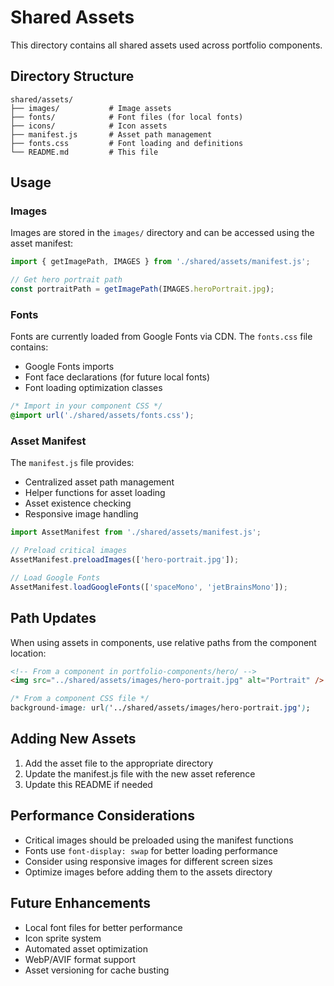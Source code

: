 # Shared Assets

This directory contains all shared assets used across portfolio components.

## Directory Structure

```
shared/assets/
├── images/           # Image assets
├── fonts/            # Font files (for local fonts)
├── icons/            # Icon assets
├── manifest.js       # Asset path management
├── fonts.css         # Font loading and definitions
└── README.md         # This file
```

## Usage

### Images

Images are stored in the `images/` directory and can be accessed using the asset manifest:

```javascript
import { getImagePath, IMAGES } from './shared/assets/manifest.js';

// Get hero portrait path
const portraitPath = getImagePath(IMAGES.heroPortrait.jpg);
```

### Fonts

Fonts are currently loaded from Google Fonts via CDN. The `fonts.css` file contains:

- Google Fonts imports
- Font face declarations (for future local fonts)
- Font loading optimization classes

```css
/* Import in your component CSS */
@import url('./shared/assets/fonts.css');
```

### Asset Manifest

The `manifest.js` file provides:

- Centralized asset path management
- Helper functions for asset loading
- Asset existence checking
- Responsive image handling

```javascript
import AssetManifest from './shared/assets/manifest.js';

// Preload critical images
AssetManifest.preloadImages(['hero-portrait.jpg']);

// Load Google Fonts
AssetManifest.loadGoogleFonts(['spaceMono', 'jetBrainsMono']);
```

## Path Updates

When using assets in components, use relative paths from the component location:

```html
<!-- From a component in portfolio-components/hero/ -->
<img src="../shared/assets/images/hero-portrait.jpg" alt="Portrait" />
```

```css
/* From a component CSS file */
background-image: url('../shared/assets/images/hero-portrait.jpg');
```

## Adding New Assets

1. Add the asset file to the appropriate directory
2. Update the manifest.js file with the new asset reference
3. Update this README if needed

## Performance Considerations

- Critical images should be preloaded using the manifest functions
- Fonts use `font-display: swap` for better loading performance
- Consider using responsive images for different screen sizes
- Optimize images before adding them to the assets directory

## Future Enhancements

- Local font files for better performance
- Icon sprite system
- Automated asset optimization
- WebP/AVIF format support
- Asset versioning for cache busting
